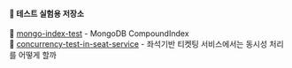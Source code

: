 
#### 🧪 테스트 실험용 저장소

📁 [mongo-index-test](./src/test/kotlin/com/park/kopring/index) - MongoDB CompoundIndex \
📁 [concurrency-test-in-seat-service](./src/test/kotlin/com/park/kopring/ticket) - 좌석기반 티켓팅 서비스에서는 동시성 처리를 어떻게 할까